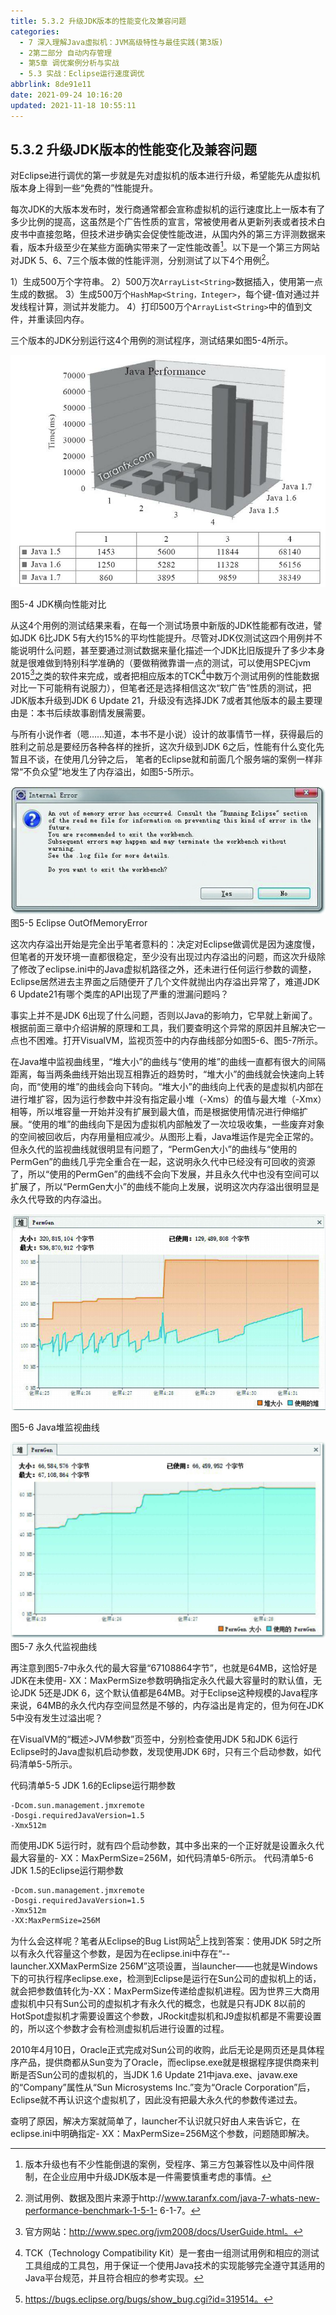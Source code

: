 ```yaml
---
title: 5.3.2 升级JDK版本的性能变化及兼容问题
categories: 
  - 7 深入理解Java虛拟机：JVM高级特性与最佳实践(第3版)
  - 2第二部分 自动内存管理
  - 第5章 调优案例分析与实战
  - 5.3 实战：Eclipse运行速度调优
abbrlink: 8de91e11
date: 2021-09-24 10:16:20
updated: 2021-11-18 10:55:11
---
```

## 5.3.2 升级JDK版本的性能变化及兼容问题
对Eclipse进行调优的第一步就是先对虚拟机的版本进行升级，希望能先从虚拟机版本身上得到一些“免费的”性能提升。

每次JDK的大版本发布时，发行商通常都会宣称虚拟机的运行速度比上一版本有了多少比例的提高，这虽然是个广告性质的宣言，常被使用者从更新列表或者技术白皮书中直接忽略，但技术进步确实会促使性能改进，从国内外的第三方评测数据来看，版本升级至少在某些方面确实带来了一定性能改善[^1]。以下是一个第三方网站对JDK 5、6、7三个版本做的性能评测，分别测试了以下4个用例[^2]。

1）生成500万个字符串。 
2）500万次`ArrayList<String>`数据插入，使用第一点生成的数据。 
3）生成500万个`HashMap<String，Integer>`，每个键-值对通过并发线程计算，测试并发能力。 
4）打印500万个`ArrayList<String>`中的值到文件，并重读回内存。

三个版本的JDK分别运行这4个用例的测试程序，测试结果如图5-4所示。

![image-20210919152917030](https://raw.githubusercontent.com/lanlan2017/images/master/Blog/Sum/20210919152917.png)

图5-4 JDK横向性能对比 

从这4个用例的测试结果来看，在每一个测试场景中新版的JDK性能都有改进，譬如JDK 6比JDK 5有大约15%的平均性能提升。尽管对JDK仅测试这四个用例并不能说明什么问题，甚至要通过测试数据来量化描述一个JDK比旧版提升了多少本身就是很难做到特别科学准确的（要做稍微靠谱一点的测试，可以使用SPECjvm 2015[^3]之类的软件来完成，或者把相应版本的TCK[^4]中数万个测试用例的性能数据对比一下可能稍有说服力），但笔者还是选择相信这次“软广告”性质的测试，把JDK版本升级到JDK 6 Update 21，升级没有选择JDK 7或者其他版本的最主要理由是：本书后续故事剧情发展需要。

与所有小说作者（嗯……知道，本书不是小说）设计的故事情节一样，获得最后的胜利之前总是要经历各种各样的挫折，这次升级到JDK 6之后，性能有什么变化先暂且不谈，在使用几分钟之后， 笔者的Eclipse就和前面几个服务端的案例一样非常“不负众望”地发生了内存溢出，如图5-5所示。

![image-20210919153051781](https://raw.githubusercontent.com/lanlan2017/images/master/Blog/Sum/20210919153051.png)
图5-5 Eclipse OutOfMemoryError

这次内存溢出开始是完全出乎笔者意料的：决定对Eclipse做调优是因为速度慢，但笔者的开发环境一直都很稳定，至少没有出现过内存溢出的问题，而这次升级除了修改了eclipse.ini中的Java虚拟机路径之外，还未进行任何运行参数的调整，Eclipse居然进去主界面之后随便开了几个文件就抛出内存溢出异常了，难道JDK 6 Update21有哪个类库的API出现了严重的泄漏问题吗？

事实上并不是JDK 6出现了什么问题，否则以Java的影响力，它早就上新闻了。根据前面三章中介绍讲解的原理和工具，我们要查明这个异常的原因并且解决它一点也不困难。打开VisualVM，监视页签中的内存曲线部分如图5-6、图5-7所示。

在Java堆中监视曲线里，“堆大小”的曲线与“使用的堆”的曲线一直都有很大的间隔距离，每当两条曲线开始出现互相靠近的趋势时，“堆大小”的曲线就会快速向上转向，而“使用的堆”的曲线会向下转向。“堆大小”的曲线向上代表的是虚拟机内部在进行堆扩容，因为运行参数中并没有指定最小堆（-Xms）的值与最大堆（-Xmx）相等，所以堆容量一开始并没有扩展到最大值，而是根据使用情况进行伸缩扩展。“使用的堆”的曲线向下是因为虚拟机内部触发了一次垃圾收集，一些废弃对象的空间被回收后，内存用量相应减少。从图形上看，Java堆运作是完全正常的。但永久代的监视曲线就很明显有问题了，“PermGen大小”的曲线与“使用的PermGen”的曲线几乎完全重合在一起，这说明永久代中已经没有可回收的资源了，所以“使用的PermGen”的曲线不会向下发展，并且永久代中也没有空间可以扩展了，所以“PermGen大小”的曲线不能向上发展，说明这次内存溢出很明显是永久代导致的内存溢出。

![image-20210919153527309](https://raw.githubusercontent.com/lanlan2017/images/master/Blog/Sum/20210919153527.png)

图5-6 Java堆监视曲线

![image-20210919153227432](https://raw.githubusercontent.com/lanlan2017/images/master/Blog/Sum/20210919153227.png)
图5-7 永久代监视曲线

再注意到图5-7中永久代的最大容量“67108864字节”，也就是64MB，这恰好是JDK在未使用- XX：MaxPermSize参数明确指定永久代最大容量时的默认值，无论JDK 5还是JDK 6，这个默认值都是64MB。对于Eclipse这种规模的Java程序来说，64MB的永久代内存空间显然是不够的，内存溢出是肯定的，但为何在JDK 5中没有发生过溢出呢？

在VisualVM的“概述>JVM参数”页签中，分别检查使用JDK 5和JDK 6运行Eclipse时的Java虚拟机启动参数，发现使用JDK 6时，只有三个启动参数，如代码清单5-5所示。

代码清单5-5 JDK 1.6的Eclipse运行期参数
```
-Dcom.sun.management.jmxremote 
-Dosgi.requiredJavaVersion=1.5 
-Xmx512m
```
而使用JDK 5运行时，就有四个启动参数，其中多出来的一个正好就是设置永久代最大容量的- XX：MaxPermSize=256M，如代码清单5-6所示。
代码清单5-6 JDK 1.5的Eclipse运行期参数
```
-Dcom.sun.management.jmxremote 
-Dosgi.requiredJavaVersion=1.5
-Xmx512m 
-XX:MaxPermSize=256M
```
为什么会这样呢？笔者从Eclipse的Bug List网站[^5]上找到答案：使用JDK 5时之所以有永久代容量这个参数，是因为在eclipse.ini中存在“--launcher.XXMaxPermSize 256M”这项设置，当launcher——也就是Windows下的可执行程序eclipse.exe，检测到Eclipse是运行在Sun公司的虚拟机上的话，就会把参数值转化为-XX：MaxPermSize传递给虚拟机进程。因为世界三大商用虚拟机中只有Sun公司的虚拟机才有永久代的概念，也就是只有JDK 8以前的HotSpot虚拟机才需要设置这个参数，JRockit虚拟机和J9虚拟机都是不需要设置的，所以这个参数才会有检测虚拟机后进行设置的过程。

2010年4月10日，Oracle正式完成对Sun公司的收购，此后无论是网页还是具体程序产品，提供商都从Sun变为了Oracle，而eclipse.exe就是根据程序提供商来判断是否Sun公司的虚拟机的，当JDK 1.6 Update 21中java.exe、javaw.exe的“Company”属性从“Sun Microsystems Inc.”变为“Oracle Corporation”后，Eclipse就不再认识这个虚拟机了，因此没有把最大永久代的参数传递过去。

查明了原因，解决方案就简单了，launcher不认识就只好由人来告诉它，在eclipse.ini中明确指定- XX：MaxPermSize=256M这个参数，问题随即解决。


[^1]: 版本升级也有不少性能倒退的案例，受程序、第三方包兼容性以及中间件限制，在企业应用中升级JDK版本是一件需要慎重考虑的事情。 
[^2]: 测试用例、数据及图片来源于http://www.taranfx.com/java-7-whats-new-performance-benchmark-1-5-1- 6-1-7。 
[^3]: 官方网站：http://www.spec.org/jvm2008/docs/UserGuide.html。 
[^4]: TCK（Technology Compatibility Kit）是一套由一组测试用例和相应的测试工具组成的工具包，用于保证一个使用Java技术的实现能够完全遵守其适用的Java平台规范，并且符合相应的参考实现。 
[^5]: https://bugs.eclipse.org/bugs/show_bug.cgi?id=319514。
